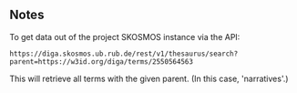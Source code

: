## Notes

To get data out of the project SKOSMOS instance via the API:

```
https://diga.skosmos.ub.rub.de/rest/v1/thesaurus/search?parent=https://w3id.org/diga/terms/2550564563
```

This will retrieve all terms with the given parent. (In this case, 'narratives'.)


